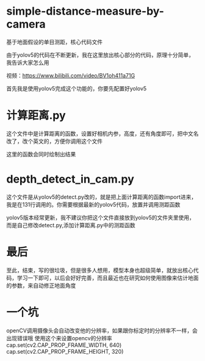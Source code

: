 # simple-distance-measure-by-camera
基于地面假设的单目测距，核心代码文件

由于yolov5的代码在不断更新，我在这里放出核心部分的代码，原理十分简单，我告诉大家怎么用

视频：https://www.bilibili.com/video/BV1oh411a71G

首先我是使用yolov5完成这个功能的，你要先配置好yolov5
# 计算距离.py
这个文件中是计算距离的函数，设置好相机内参，高度，还有角度即可，把中文名改了，改个英文的，方便你调用这个文件

这里的函数会同时绘制出结果
# depth_detect_in_cam.py
这个文件是从yolov5的detect.py改的，就是把上面计算距离的函数import进来，我是在131行调用的。你需要根据最新的yolov5代码，放置并调用测距函数
 
 
 yolov5版本经常更新，我不建议你把这个文件直接放到yolov5的文件夹里使用，而是自己修改detect.py,添加计算距离.py中的测距函数

# 最后

至此，结束，写的很垃圾，但是很多人想用，模型本身也超级简单，就放出核心代码，学习一下即可，以后会好好完善，而且最近也在研究如何使用图像来估计地面的参数，来自动修正地面角度

# 一个坑
openCV调用摄像头会自动改变他的分辨率，如果跟你标定时的分辨率不一样，会出现错误哦
使用这个来设置opencv的分辨率
cap.set(cv2.CAP_PROP_FRAME_WIDTH, 640)
cap.set(cv2.CAP_PROP_FRAME_HEIGHT, 320)
